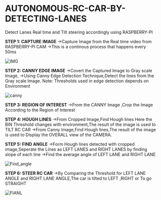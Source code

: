 # AUTONOMOUS-RC-CAR-BY-DETECTING-LANES
Detect Lanes Real time and Tilt steering accordingly using RASPBERRY-PI

**STEP 1:  CAPTURE IMAGE**
->Capture Image from the Real time video from RASPBERRY-PI CAM
->This is a continous process that happens every 50ms

![IMG](https://user-images.githubusercontent.com/66992192/101622808-dd590b00-3a5a-11eb-864e-0e019c053d6a.jpg)

**STEP 2: CANNY EDGE IMAGE**
->Covert the Captured Image to Gray scale Image,
->Using Canny Edge Detection Technique,Detect the lines from the Gray scale Image.
Note: Thresholds used in edge detection depends on Environment

![canny](https://user-images.githubusercontent.com/66992192/101622695-ba2e5b80-3a5a-11eb-9df6-379799a943d9.jpg)

**STEP 3: REGION OF INTEREST**
->From the CANNY Image ,Crop the Image According to the Region of Interest

**STEP 4: HOUGH LINES**
->From Cropped Image,Find Hough lines Here the BIN Threshold changes with environment,The result of the image is used to TILT RC CAR
->From Canny Image,Find Hough lines,The result of the image is used to Display the OVERALL view of the CAMERA.

**STEP 5: FIND ANGLE**
->Form Hough lines detected with cropped image,Seperate the Lines as LEFT LANES and RIGHT LANES by finding slope of each line
->Find the average angle of LEFT LANE and RIGHT LANE

![Find_angle](https://user-images.githubusercontent.com/66992192/101622160-0af18480-3a5a-11eb-8823-5c1c66c89610.png)

**STEP 6: STEER RC CAR**
->By Comparing the Threshold for LEFT LANE ANGLE and RIGHT LANE ANGLE,The car is tilted to LEFT ,RIGHT or To go STRAIGHT

![FIANL](https://user-images.githubusercontent.com/66992192/101623478-d7aff500-3a5b-11eb-9d61-dc8ec4b55bee.jpg)
